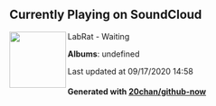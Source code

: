## Currently Playing on SoundCloud

[<img align="left" width="100" src="https://i1.sndcdn.com/artworks-000084021869-m5xi87-t120x120.jpg">](https://soundcloud.com/labrat/waiting)

LabRat - Waiting

**Albums**: undefined

Last updated at 09/17/2020 14:58

#### Generated with [20chan/github-now](https://github.com/20chan/github-now)


<!--
**20chan/20chan** is a ✨ _special_ ✨ repository because its `README.md` (this file) appears on your GitHub profile.

Here are some ideas to get you started:

- 🔭 I’m currently working on ...
- 🌱 I’m currently learning ...
- 👯 I’m looking to collaborate on ...
- 🤔 I’m looking for help with ...
- 💬 Ask me about ...
- 📫 How to reach me: ...
- 😄 Pronouns: ...
- ⚡ Fun fact: ...
-->
